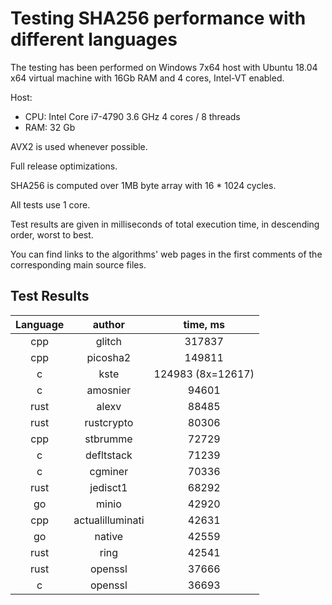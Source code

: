 # Testing SHA256 performance with different languages

The testing has been performed on Windows 7x64 host with Ubuntu 18.04 x64 virtual machine with 16Gb RAM and 4 cores, Intel-VT enabled.

Host:
- CPU: Intel Core i7-4790 3.6 GHz 4 cores / 8 threads
- RAM: 32 Gb

AVX2 is used whenever possible.

Full release optimizations.

SHA256 is computed over 1MB byte array with 16 * 1024 cycles.

All tests use 1 core.

Test results are given in milliseconds of total execution time, in descending order, worst to best.

You can find links to the algorithms' web pages in the first comments of the corresponding main source files.

## Test Results

| Language | author  | time, ms  |
|:-------:|:---------:|:---------:|
|    cpp | glitch   | 317837 |
|    cpp | picosha2   | 149811 |
|    c | kste   |  124983 (8x=12617) |
|    c | amosnier   | 94601 |
|    rust | alexv   |  88485 |
|    rust | rustcrypto   |  80306 |
|    cpp | stbrumme   |  72729 |
|    c | defltstack   |  71239 |
|    c | cgminer   |  70336 |
|    rust | jedisct1   |  68292 |
|    go | minio   |  42920 |
|    cpp | actualilluminati   |  42631 |
|    go | native   |  42559 |
|    rust | ring   |  42541 |
|    rust | openssl   |  37666 |
|    c | openssl   |  36693 |

